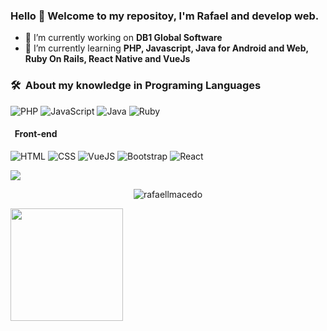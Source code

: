 ### Hello 👋 Welcome to my repositoy, I'm Rafael and develop web.


<!-- **RafaellMacedo/rafaellmacedo** is a ✨ _special_ ✨ repository because its `README.md` (this file) appears on your GitHub profile.
-->


- 🔭 I’m currently working on <b>DB1 Global Software</b>
- 🌱 I’m currently learning <b>PHP, Javascript, Java for Android and Web, Ruby On Rails, React Native and VueJs</b>

### 🛠 &nbsp;About my knowledge in Programing Languages
![PHP](https://img.shields.io/badge/-Php-333333?style=for-the-badge&logo=php)
![JavaScript](https://img.shields.io/badge/-JavaScript-333333?style=for-the-badge&logo=javascript)
![Java](https://img.shields.io/badge/-Java-333333?style=for-the-badge&logo=java)
![Ruby](https://img.shields.io/badge/-Ruby-333333?style=for-the-badge&logo=ruby)

#### &nbsp; Front-end
![HTML](https://img.shields.io/badge/-HTML-333333?style=for-the-badge&logo=HTML5)
![CSS](https://img.shields.io/badge/-CSS-333333?style=for-the-badge&logo=CSS3&logoColor=1572B6)
![VueJS](https://img.shields.io/badge/-VueJs-333333?style=for-the-badge&logo=v)
![Bootstrap](https://img.shields.io/badge/-Bootstrap-333333?style=for-the-badge&logo=bootstrap&logoColor=563D7C)
![React](https://img.shields.io/badge/-React-333333?style=for-the-badge&logo=react)

<a href="https://www.linkedin.com/in/rafael-macedo-b13222116" target="_blank"><img src="https://img.icons8.com/color/48/000000/linkedin.png"/></a>

<p align="center">
  <img src="https://github-readme-streak-stats.herokuapp.com?user=rafaellmacedo&theme=dracula&hide_border=true" alt="rafaellmacedo" />
</p>

<a href="https://github.com/AVS1508" style="align-items: center;">
  <img height="180em" src="https://github-readme-stats-eight-theta.vercel.app/api/top-langs/?username=rafaellmacedo&theme=radical&layout=compact&exclude_lang=java+r" />
</a>

<!-- 
- 👯 I’m looking to collaborate on ...
- 🤔 I’m looking for help with ...
- 💬 Ask me about ...
- 📫 How to reach me: ...
- 😄 Pronouns: ...
- ⚡ Fun fact: ...
-->
